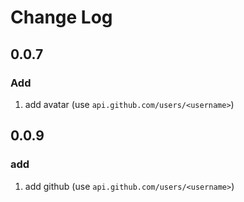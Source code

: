 # Change Log

## 0.0.7

### Add

1. add avatar (use `api.github.com/users/<username>`)

## 0.0.9

### add

1. add github (use `api.github.com/users/<username>`)

